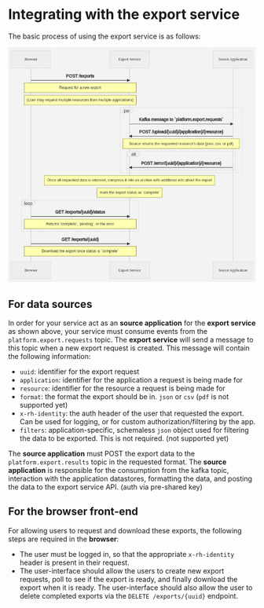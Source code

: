 # Integrating with the export service
The basic process of using the export service is as follows:

![Requesting an export](./request-export.png)

## For data sources

In order for your service act as an **source application** for the **export service** as shown above, your service must consume events from the `platform.export.requests` topic. The **export service** will send a message to this topic when a new export request is created. This message will contain the following information:

- `uuid`: identifier for the export request
- `application`: identifier for the application a request is being made for
- `resource`: identifier for the resource a request is being made for
- `format`: the format the export should be in. `json` or `csv` (`pdf` is not supported yet)
- `x-rh-identity`: the auth header of the user that requested the export. Can be used for logging, or for custom authorization/filtering by the app.
- `filters`: application-specific, schemaless `json` object used for filtering the data to be exported. This is not required. (not supported yet)

The **source application** must POST the export data to the `platform.export.results` topic in the requested format. The **source application** is responsible for the consumption from the kafka topic, interaction with the application datastores, formatting the data, and posting the data to the export service API. (auth via pre-shared key)

## For the browser front-end

For allowing users to request and download these exports, the following steps are required in the **browser**:

- The user must be logged in, so that the appropriate `x-rh-identity` header is present in their request.
- The user-interface should allow the users to create new export requests, poll to see if the export is ready, and finally download the export when it is ready. The user-interface should also allow the user to delete completed exports via the `DELETE /exports/{uuid}` endpoint.

